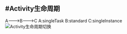 #Activity生命周期
---
A--->B--->C
A:singleTask
B:standard
C:singleInstance
![Activity生命周期切换](https://ooo.0o0.ooo/2016/06/25/576e145f084de.png)